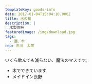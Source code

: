 ```yaml
---
templateKey: goods-info
date: 2017-01-04T15:04:10.000Z
title: 木の箱
description: |
  木製の枡
featuredimage: /img/download.jpg
tags:
  - 酒、木
rep: 市川　太郎
---
```

いくら飲んでも減らない、魔法のマスです。

* 木でできています
* メイドイン長野
